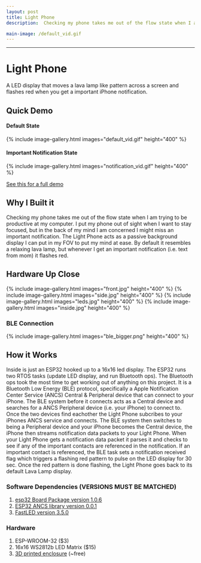 ```yaml
---
layout: post
title: Light Phone
description:  Checking my phone takes me out of the flow state when I am trying to be productive at my computer. I put my phone out of sight when I want to stay focused, but in the back of my mind I am concerned I might miss an important notification. The Light Phone fixes these issues.

main-image: /default_vid.gif
---
```


---
# Light Phone
A LED display that moves a lava lamp like pattern across a screen and flashes red when you get a important iPhone notification.

## Quick Demo 

#### Default State
{% include image-gallery.html images="default_vid.gif" height="400" %}

#### Important Notification State
{% include image-gallery.html images="notification_vid.gif" height="400" %}

[See this for a full demo](https://github.com/jovankoledin/light_phone/blob/main/visuals/demo_higher_res.MP4)

## Why I Built it
Checking my phone takes me out of the flow state when I am trying to be productive at my computer.
I put my phone out of sight when I want to stay focused, but in the back of my mind I am concerned I might miss an important notification.
The Light Phone acts as a passive background display I can put in my FOV to put my mind at ease.
By default it resembles a relaxing lava lamp, but whenever I get an important notification (i.e. text from mom) it flashes red.

## Hardware Up Close
{% include image-gallery.html images="front.jpg" height="400" %}
{% include image-gallery.html images="side.jpg" height="400" %}
{% include image-gallery.html images="leds.jpg" height="400" %}
{% include image-gallery.html images="inside.jpg" height="400" %}
### BLE Connection
{% include image-gallery.html images="ble_bigger.png" height="400" %}

## How it Works
Inside is just an ESP32 hooked up to a 16x16 led display.
The ESP32 runs two RTOS tasks (update LED display, and run Bluetooth ops). The Bluetooth ops took the most time to get working out of anything on this project.
It is a Bluetooth Low Energy (BLE) protocol, specifically a Apple Notification Center Service (ANCS) Central & Peripheral device that can connect to your iPhone.
The BLE system before it connects acts as a Central device and searches for a ANCS Peripheral device (i.e. your iPhone) to connect to. Once the two devices find eachother the Light Phone subcribes to your iPhones ANCS service and connects. The BLE system then switches to being a Peripheral device and your iPhone becomes the Central device, the iPhone then streams notification data packets to your Light Phone.
When your Light Phone gets a notification data packet it parses it and checks to see if any of the important contacts are referenced in the notification. If an important contact is referenced,
the BLE task sets a notification received flag which triggers a flashing red pattern to pulse on the LED display for 30 sec. Once the red pattern is done flashing,
the Light Phone goes back to its default Lava Lamp display.

### Software Dependencies (VERSIONS MUST BE MATCHED)
1. [esp32 Board Package version 1.0.6](https://github.com/espressif/arduino-esp32/releases/tag/1.0.6)
2. [ESP32 ANCS library version 0.0.1](https://github.com/Smartphone-Companions/ESP32-ANCS-Notifications/releases/tag/v0.0.1)
3. [FastLED version 3.5.0](https://github.com/FastLED/FastLED/releases/tag/3.5.0)

### Hardware
1. ESP-WROOM-32 ($3)
2. 16x16 WS2812b LED Matrix ($15)
3. [3D printed enclosure](https://www.printables.com/model/705945-16x16-led-matrix-frame-with-diffuser-grid/files) (~free)

